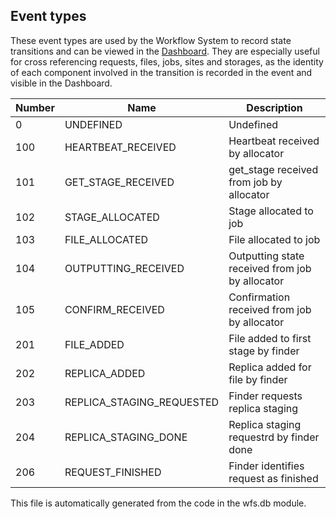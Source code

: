 ## Event types

These event types are used by the Workflow System to record state transitions
and can be viewed in the [Dashboard](dashboard.md). They are especially useful
for cross
referencing requests, files, jobs, sites and storages, as the identity of
each component involved in the transition is recorded in the event and visible 
in the Dashboard.

|Number|Name|Description|
|------|----|-----------|
|0|UNDEFINED|Undefined|
|100|HEARTBEAT_RECEIVED|Heartbeat received by allocator|
|101|GET_STAGE_RECEIVED|get_stage received from job by allocator|
|102|STAGE_ALLOCATED|Stage allocated to job|
|103|FILE_ALLOCATED|File allocated to job|
|104|OUTPUTTING_RECEIVED|Outputting state received from job by allocator|
|105|CONFIRM_RECEIVED|Confirmation received from job by allocator|
|201|FILE_ADDED|File added to first stage by finder|
|202|REPLICA_ADDED|Replica added for file by finder|
|203|REPLICA_STAGING_REQUESTED|Finder requests replica staging|
|204|REPLICA_STAGING_DONE|Replica staging requestrd by finder done|
|206|REQUEST_FINISHED|Finder identifies request as finished|


This file is automatically generated from the code in the wfs.db module. 

